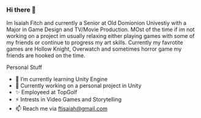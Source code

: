 ### Hi there 👋

Im Isaiah Fitch and currently a Senior at Old Domionion Univestiy with a Major in Game Design and TV/Movie Production. MOst of the time if im not working on a project im usually relaxing either playing games with some of my friends or continue to progress my art skills. Currently my favrotite games are Hollow Knight, Overwatch and sometimes horror game my friends are hooked on the time. 

Personal Stuff

- 🌱 I’m currently learning Unity Engine 
- 🔭 Currently working on a personal project in Unity
- ✨ Employeed at TopGolf
- ⚡ Intrests in Video Games and Storytelling
- 📫 Reach me via ftisaiah@gmail.com


<!-- 
**FitchIsaiah/FitchIsaiah** is a ✨ _special_ ✨ repository because its `README.md` (this file) appears on your GitHub profile.

Here are some ideas to get you started:

- 🔭 I’m currently working on ...
- 🌱 I’m currently learning ...
- 👯 I’m looking to collaborate on ...
- 🤔 I’m looking for help with ...
- 💬 Ask me about ...
- 📫 How to reach me: ...
- 😄 Pronouns: ...
- ⚡ Fun fact: ...
-->
